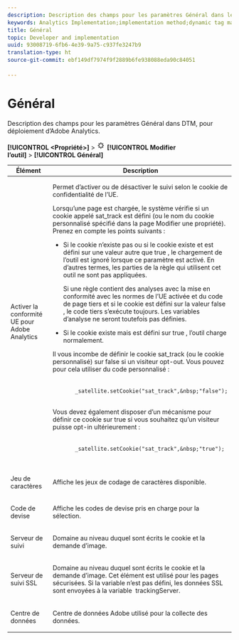 ```yaml
---
description: Description des champs pour les paramètres Général dans le gestionnaire dynamique de balises, pour déploiement d’Adobe Analytics.
keywords: Analytics Implementation;implementation method;dynamic tag management;dtm;general settings;eu compliance;character set;currency code;tracking server;ssl tracking server
title: Général
topic: Developer and implementation
uuid: 93008719-6fb6-4e39-9a75-c937fe3247b9
translation-type: ht
source-git-commit: ebf149df7974f9f2889b6fe938088eda90c84051

---
```



# Général

Description des champs pour les paramètres Général dans DTM, pour déploiement d’Adobe Analytics.

**[!UICONTROL &lt;Propriété>]** > ![](assets/settings_gear.png) **[!UICONTROL Modifier l’outil]** > **[!UICONTROL Général]**

<table id="table_DD8DA303698041D296DD5DB080AF7971"> 
 <thead> 
  <tr> 
   <th colname="col1" class="entry"> Élément </th> 
   <th colname="col2" class="entry"> Description </th> 
  </tr> 
 </thead>
 <tbody> 
  <tr> 
   <td colname="col1"> <p>Activer la conformité UE pour <span class="keyword">Adobe Analytics </span> </p> </td> 
   <td colname="col2"> <p> Permet d’activer ou de désactiver le suivi selon le cookie de confidentialité de l’UE. </p> <p>Lorsqu’une page est chargée, le système vérifie si un cookie appelé <span class="filepath">sat_track</span> est défini (ou le nom du cookie personnalisé spécifié dans la page <span class="wintitle">Modifier une propriété</span>). Prenez en compte les points suivants : </p> 
    <ul id="ul_42A6D728F0BC4FBABB0069EFB66DCB01"> 
     <li id="li_227CB14326344AA3980F20C7EACF2AD2"> <p> Si le cookie n’existe pas ou si le cookie existe et est défini sur une valeur autre que <span class="term"> true </span>, le chargement de l’outil est ignoré lorsque ce paramètre est activé. En d’autres termes, les parties de la règle qui utilisent cet outil ne sont pas appliquées. </p> <p>Si une règle contient des analyses avec la mise en conformité avec les normes de l’UE activée et du code de page tiers et si le cookie est défini sur la valeur <span class="term"> false </span>, le code tiers s’exécute toujours. Les variables d’analyse ne seront toutefois pas définies. </p> </li> 
     <li id="li_1E74E02D7E4646ACA86D862A1D3C6679"> Si le cookie existe mais est défini sur <span class="term"> true </span>, l’outil charge normalement. </li> 
    </ul> <p>Il vous incombe de définir le cookie <span class="filepath"> sat_track </span> (ou le cookie personnalisé) sur <span class="term"> false </span> si un visiteur opt-out. Vous pouvez pour cela utiliser du code personnalisé : </p> <p> 
     <code>
       _satellite.setCookie("sat_track",&amp;nbsp;"false"); 
     </code> </p> <p> Vous devez également disposer d’un mécanisme pour définir ce cookie sur <span class="term"> true </span> si vous souhaitez qu’un visiteur puisse opt-in ultérieurement : </p> <p> 
     <code>
       _satellite.setCookie("sat_track",&amp;nbsp;"true"); 
     </code> </p> </td> 
  </tr> 
  <tr> 
   <td colname="col1"> <p>Jeu de caractères </p> </td> 
   <td colname="col2"> <p>Affiche les jeux de codage de caractères disponible. </p> </td> 
  </tr> 
  <tr> 
   <td colname="col1"> <p>Code de devise </p> </td> 
   <td colname="col2"> <p>Affiche les codes de devise pris en charge pour la sélection. </p> </td> 
  </tr> 
  <tr> 
   <td colname="col1"> <p>Serveur de suivi </p> </td> 
   <td colname="col2"> <p>Domaine au niveau duquel sont écrits le cookie et la demande d’image. </p> </td> 
  </tr> 
  <tr> 
   <td colname="col1"> <p>Serveur de suivi SSL </p> </td> 
   <td colname="col2"> <p>Domaine au niveau duquel sont écrits le cookie et la demande d’image. Cet élément est utilisé pour les pages sécurisées. Si la variable n’est pas défini, les données SSL sont envoyées à la variable  <span class="term">trackingServer</span>.  </p> </td> 
  </tr> 
  <tr> 
   <td colname="col1"> <p>Centre de données </p> </td> 
   <td colname="col2"> <p>Centre de données Adobe utilisé pour la collecte des données. </p> </td> 
  </tr> 
 </tbody> 
</table>


